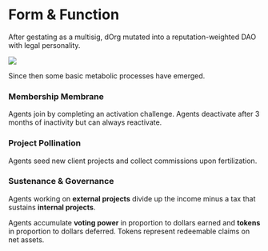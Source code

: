 # Form & Function

After gestating as a multisig, dOrg mutated into a reputation-weighted DAO with legal personality.

![](../.gitbook/assets/artboard.png)

Since then some basic metabolic processes have emerged.

### Membership Membrane

Agents join by completing an activation challenge. Agents deactivate after 3 months of inactivity but can always reactivate.

### Project Pollination

Agents seed new client projects and collect commissions upon fertilization.

### Sustenance & Governance

Agents working on **external projects** divide up the income minus a tax that sustains **internal projects**.

Agents accumulate **voting power** in proportion to dollars earned and **tokens** in proportion to dollars deferred. Tokens represent redeemable claims on net assets.







